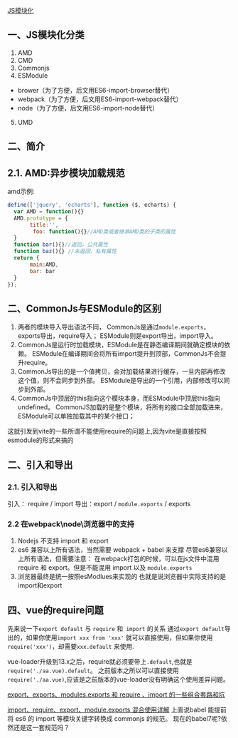 [JS模块化](https://github.com/CodeLittlePrince/blog/issues/24)
## 一、JS模块化分类
1. AMD
2. CMD
3. Commonjs
4. ESModule
 * brower（为了方便，后文用ES6-import-browser替代）
 * webpack（为了方便，后文用ES6-import-webpack替代）
 * node（为了方便，后文用ES6-import-node替代）
5. UMD


## 二、简介
## 2.1. AMD:异步模块加载规范
amd示例:
```javascript
define(['jquery', 'echarts'], function ($, echarts) {
  var AMD = function(){}
  AMD.prototype = {
       title:'',
        foo: function(){}//AMD类或者继承AMD类的子类的属性
  }
  function bar(){}//返回，公共属性
  function baz(){} //未返回，私有属性
  return {
       main:AMD,
       bar: bar
  }
});

```

 

## 二、CommonJs与ESModule的区别
1. 两者的模块导入导出语法不同，
   CommonJs是通过`module.exports`，exports导出，require导入；
   ESModule则是export导出，import导入。
2. CommonJs是运行时加载模块，ESModule是在静态编译期间就确定模块的依赖。
   ESModule在编译期间会将所有import提升到顶部，CommonJs不会提升require。
3. CommonJs导出的是一个值拷贝，会对加载结果进行缓存，一旦内部再修改这个值，则不会同步到外部。 ESModule是导出的一个引用，内部修改可以同步到外部。
4. CommonJs中顶层的this指向这个模块本身，而ESModule中顶层this指向undefined。
CommonJS加载的是整个模块，将所有的接口全部加载进来，ESModule可以单独加载其中的某个接口；

这就引发到vite的一些所谓不能使用require的问题上,因为vite是直接按照esmodule的形式来搞的


##  二、引入和导出
### 2.1. 引入和导出
引入： require / import 
导出：export / `module.exports` / exports 
### 2.2 在webpack\node\浏览器中的支持
1. Nodejs 不支持 import 和 export
2. es6 兼容以上所有语法，当然需要 webpack + babel 来支撑
尽管es6兼容以上所有语法，但需要注意：
在webpack打包的时候，可以在js文件中混用 require 和 export。但是不能混用 import 以及 `module.exports`
3. 浏览器最终是统一按照esModlues来实现的
  也就是说浏览器中实际支持的是import和export


## 四、vue的require问题

先来说一下`export default` 与 `require` 和` import` 的关系
通过`export default`导出的，如果你使用`import xxx from 'xxx'` 就可以直接使用，但如果你使用`require('xxx')`，却需要`xxx.default` 来使用.

vue-loader升级到13.x之后，require就必须要带上`.default`,也就是`require('./aa.vue).default`。
之前版本之所以可以直接使用`require('./aa.vue)`,应该是之前版本的vue-loader没有明确这个使用差异问题。

[export、exports、modules.exports 和 require 、import 的一些组合套路和坑](https://www.cnblogs.com/CyLee/p/5836069.html)



 [import、require、export、module.exports 混合使用详解](https://juejin.cn/post/6844903520865386510)
 上面说babel 能提前将 es6 的 import 等模块关键字转换成 commonjs 的规范。
 现在的babel7呢?依然还是这一套规范吗？